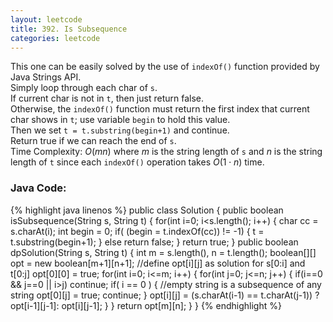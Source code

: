```yaml
---
layout: leetcode
title: 392. Is Subsequence
categories: leetcode
---
```

This one can be easily solved by the use of `indexOf()` function provided by Java Strings API.  
Simply loop through each char of `s`.  
If current char is not in `t`, then just return false.  
Otherwise, the `indexOf()` function must return the first index that current char shows in `t`; use variable `begin` to hold this value.  
Then we set `t = t.substring(begin+1)` and continue.  
Return true if we can reach the end of `s`.  
Time Complexity: <span class="inlinecode">$O(mn)$</span> where <span class="inlinecode">$m$</span> is the string length of `s` and <span class="inlinecode">$n$</span> is the string length of `t` since each `indexOf()` operation takes <span class="inlinecode">$O(1 \cdot n)$</span> time. 
### Java Code:
{% highlight java linenos %}
public class Solution {
    public boolean isSubsequence(String s, String t) {
        for(int i=0; i<s.length(); i++) {
            char cc = s.charAt(i);
            int begin = 0;
            if( (begin = t.indexOf(cc)) != -1) {
                t = t.substring(begin+1);
            }
            else
                return false;
        }
        return true;
    }
    public boolean dpSolution(String s, String t) {
        int m = s.length(), n = t.length();
        boolean[][] opt = new boolean[m+1][n+1];
        //define opt[i][j] as solution for s[0:i] and t[0:j]
        opt[0][0] = true;
        for(int i=0; i<=m; i++) {
            for(int j=0; j<=n; j++) {
                if(i==0 && j==0 || i>j)    continue;
                if( i == 0 ) {   //empty string is a subsequence of any string
                    opt[0][j] = true;
                    continue;
                }
                opt[i][j] = (s.charAt(i-1) == t.charAt(j-1)) ? opt[i-1][j-1]: opt[i][j-1];
            }
        }
        return opt[m][n];
    }
}
{% endhighlight %}
